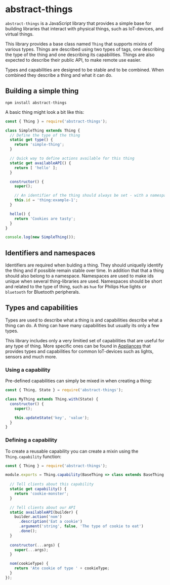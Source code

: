 # abstract-things

`abstract-things` is a JavaScript library that provides a simple base for
building libraries that interact with physical things, such as IoT-devices, and virtual things.

This library provides a base class named `Thing` that supports mixins of
various types. Things are described using two types of tags, one describing
the type of the thing and one describing its capabilities. Things are also
expected to describe their public API, to make remote use easier.

Types and capabilities are designed to be stable and to be combined. When
combined they describe a thing and what it can do.

## Building a simple thing

```
npm install abstract-things
```

A basic thing might look a bit like this:

```javascript
const { Thing } = require('abstract-things');

class SimpleThing extends Thing {
  // Define the type of the thing
  static get type() {
    return 'simple-thing';
  }

  // Quick way to define actions available for this thing
  static get availableAPI() {
    return [ 'hello' ];
  }

  constructor() {
    super();

    // An identifier of the thing should always be set - with a namespace
    this.id = 'thing:example-1';
  }

  hello() {
    return 'Cookies are tasty';
  }
}

console.log(new SimpleThing());
```

## Identifiers and namespaces

Identifiers are required when bulding a thing. They should uniquelly identify
the thing and if possible remain stable over time. In addition that that a
thing should also belong to a namespace. Namespaces are used to make ids unique
when several thing-libraries are used. Namespaces should be short and related
to the type of thing, such as `hue` for Philips Hue lights or `bluetooth`
for Bluetooth peripherals.

## Types and capabilities

Types are used to describe what a thing is and capabilities describe what a
thing can do. A thing can have many capabilities but usually its only a few
types.

This library includes only a very limitied set of capabilities that are useful
for any type of thing. More specific ones can be found in
[Appliances](https://github.com/tinkerhub/appliances) that provides types
and capabilities for common IoT-devices such as lights, sensors and much more.

### Using a capability

Pre-defined capabilities can simply be mixed in when creating a thing:

```javascript
const { Thing, State } = require('abstract-things');

class MyThing extends Thing.with(State) {
  constructor() {
    super();

    this.updateState('key', 'value');
  }
}
```

### Defining a capability

To create a reusable capability you can create a mixin using the `Thing.capability`
function:

```javascript
const { Thing } = require('abstract-things');

module.exports = Thing.capability(BaseThing => class extends BaseThing {
  
  // Tell clients about this capability
  static get capability() {
    return 'cookie-monster';
  }

  // Tell clients about our API
  static availableAPI(builder) {
    builder.action('nom')
      .description('Eat a cookie')
      .argument('string', false, 'The type of cookie to eat')
      .done();
  }
  
  constructor(...args) {
    super(...args);
  }

  nom(cookieType) {
    return 'Ate cookie of type ' + cookieType;
  }
});
```
